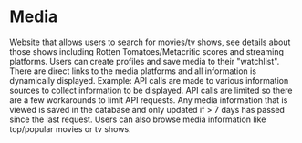 # Media

Website that allows users to search for movies/tv shows, see details about those shows including Rotten Tomatoes/Metacritic scores and streaming platforms.
Users can create profiles and save media to their "watchlist". There are direct links to the media platforms and all information is dynamically displayed. 
Example: API calls are made to various information sources to collect information to be displayed. API calls are limited so there are a few workarounds to limit
API requests. Any media information that is viewed is saved in the database and only updated if > 7 days has passed since the last request. Users can also browse
media information like top/popular movies or tv shows.
